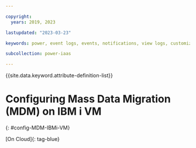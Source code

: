 ```yaml
---

copyright:
  years: 2019, 2023

lastupdated: "2023-03-23"

keywords: power, event logs, events, notifications, view logs, customize notifications

subcollection: power-iaas

---
```


{{site.data.keyword.attribute-definition-list}}

# Configuring Mass Data Migration (MDM) on IBM i VM
{: #config-MDM-IBMi-VM}

[On Cloud]{: tag-blue}
